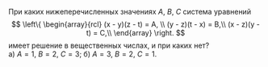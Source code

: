 При каких нижеперечисленных значениях $A$, $B$, $C$ система уравнений $$
\left\{
\begin{array}{rcl}
(x - y)(z - t) = A, \\
(y - z)(t - x) = B,\\
(x - z)(y - t) = C,\\
\end{array}
\right.
$$
имеет решение в вещественных числах, и при каких нет?
<br/>
а) $A=1$, $B=2$, $C=3$; б) $A=3$, $B=2$, $C=1$.
